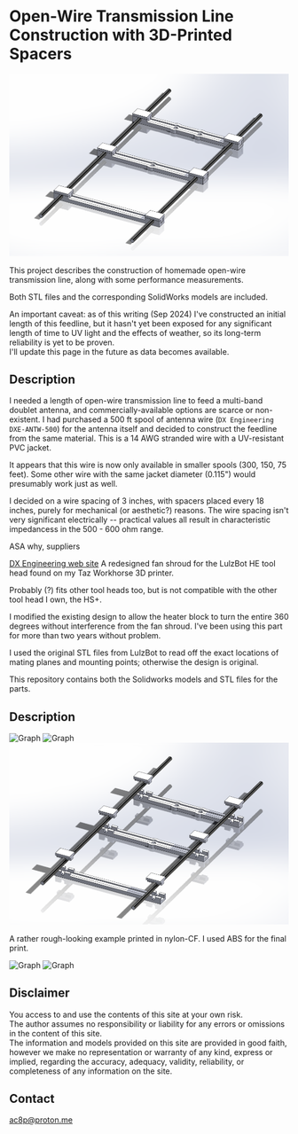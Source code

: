 # Open-Wire Transmission Line Construction with 3D-Printed Spacers

![Graph](img/Assembly.png)


This project describes the construction of homemade open-wire transmission line, along with some performance measurements.

Both STL files and the corresponding SolidWorks models are included.

An important caveat:  as of this writing (Sep 2024) I've constructed an initial length of this feedline,
but it hasn't yet been exposed for any significant length of time to UV light and the effects of weather, 
so its long-term reliability is yet to be proven.  
I'll update this page in the future as data becomes available.


## Description

I needed a length of open-wire transmission line to feed a multi-band doublet antenna, and commercially-available options are scarce or non-existent.
I had purchased a 500 ft spool of antenna wire (`DX Engineering DXE-ANTW-500`) for the antenna itself and decided to construct the feedline from the same material.
This is a 14 AWG stranded wire with a UV-resistant PVC jacket.

It appears that this wire is now only available in smaller spools (300, 150, 75 feet).
Some other wire with the same jacket diameter (0.115") would presumably work just as well.

I decided on a wire spacing of 3 inches, with spacers placed every 18 inches, purely for mechanical (or aesthetic?) reasons.
The wire spacing isn't very significant electrically -- practical values all result in characteristic impedancess in the 500 - 600 ohm range.

ASA why, suppliers




[DX Engineering web site](https://www.dxengineering.com/)
A redesigned fan shroud for the LulzBot HE tool head found on my Taz Workhorse 3D printer.

Probably (?) fits other tool heads too, but is not compatible with the other tool head I own, the HS+.

I modified the existing design to allow the heater block to turn the entire 360 degrees without interference from the fan shroud. 
I've been using this part for more than two years without problem.

I used the original STL files from LulzBot to read off the exact locations of mating planes and mounting points; otherwise the design is original.

This repository contains both the Solidworks models and STL files for the parts.



## Description




![Graph](img/top.png)
![Graph](img/bot.png)
![Graph](img/exploded.png)

A rather rough-looking example printed in nylon-CF. I used ABS for the final print.

![Graph](img/pic1.png)
![Graph](img/pic2.png)


## Disclaimer
You access to and use the contents of this site at your own risk.\
The author assumes no responsibility or liability for any errors or omissions in the content of this site.\
The information and models provided on this site are provided in good faith, however we make no representation  or warranty of any kind,
express or implied, regarding the accuracy, adequacy,  validity, reliability, or completeness of any information on the site.


## Contact
ac8p@proton.me


